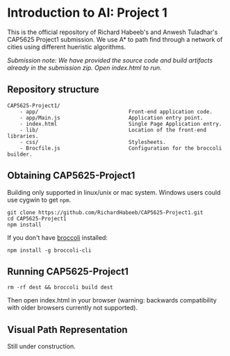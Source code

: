 # Introduction to AI: Project 1

This is the official repository of Richard Habeeb's and Anwesh Tuladhar's CAP5625 Project1 submission. We use A\* to path find through a network of cities using different hueristic algorithms.


*Submission note: We have provided the source code and build artifacts already in the submission zip. Open index.html to run.*


## Repository structure

```
CAP5625-Project1/
    - app/                             Front-end application code.
    - app/Main.js                      Application entry point.
    - index.html                       Single Page Application entry.
    - lib/                             Location of the front-end libraries.
    - css/                             Stylesheets.
    - Brocfile.js                      Configuration for the broccoli builder.
```

## Obtaining CAP5625-Project1

Building only supported in linux/unix or mac system. Windows users could use cygwin to get ```npm```.

```
git clone https://github.com/RichardHabeeb/CAP5625-Project1.git
cd CAP5625-Project1
npm install
```

If you don't have [broccoli](http://broccolijs.com) installed:

```
npm install -g broccoli-cli
```

## Running CAP5625-Project1


```
rm -rf dest && broccoli build dest
```

Then open index.html in your browser (warning: backwards compatibility with older browsers currently not supported).

## Visual Path Representation

Still under construction.
